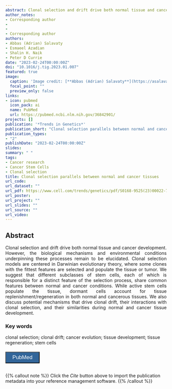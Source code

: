```yaml
---
abstract: Clonal selection and drift drive both normal tissue and cancer development. However, the biological mechanisms and environmental conditions underpinning these processes remain to be elucidated. Clonal selection models are centered in Darwinian evolutionary theory, where some clones with the fittest features are selected and populate the tissue or tumor. We suggest that different subclasses of stem cells, each of which is responsible for a distinct feature of the selection process, share common features between normal and cancer conditions. While active stem cells populate the tissue, dormant cells account for tissue replenishment/regeneration in both normal and cancerous tissues. We also discuss potential mechanisms that drive clonal drift, their interactions with clonal selection, and their similarities during normal and cancer tissue development.
author_notes:
- Corresponding author
- 
- 
- Corresponding author
authors:
- Abbas (Adrian) Salavaty
- Esmaeel Azadian
- Shalin H. Naik
- Peter D Currie
date: "2023-02-24T00:00:00Z"
doi: "10.1016/j.tig.2023.01.007"
featured: true
image:
  caption: 'Image credit: [**Abbas (Adrian) Salavaty**](https://asalavaty.com/author/abbas-adrian-salavaty/)'
  focal_point: ""
  preview_only: false
links:
- icon: pubmed
  icon_pack: ai
  name: PubMed
  url: https://pubmed.ncbi.nlm.nih.gov/36842901/
projects: []
publication: '*Trends in Genetics*'
publication_short: "Clonal selection parallels between normal and cancer"
publication_types:
- "2"
publishDate: "2023-02-24T00:00:00Z"
slides: 
summary: " "
tags:
- Cancer research
- Cancer Stem Cells
- Clonal selection
title: Clonal selection parallels between normal and cancer tissues
url_code: 
url_dataset: ""
url_pdf: https://www.cell.com/trends/genetics/pdf/S0168-9525(23)00022-7.pdf
url_poster: 
url_project: ""
url_slides: ""
url_source: ""
url_video: 
---
```


## **Abstract**  
<div style="text-align: justify">
Clonal selection and drift drive both normal tissue and cancer development. However, the biological mechanisms and environmental conditions underpinning these processes remain to be elucidated. Clonal selection models are centered in Darwinian evolutionary theory, where some clones with the fittest features are selected and populate the tissue or tumor. We suggest that different subclasses of stem cells, each of which is responsible for a distinct feature of the selection process, share common features between normal and cancer conditions. While active stem cells populate the tissue, dormant cells account for tissue replenishment/regeneration in both normal and cancerous tissues. We also discuss potential mechanisms that drive clonal drift, their interactions with clonal selection, and their similarities during normal and cancer tissue development.
</div>

### **Key words**
clonal selection; clonal drift; cancer evolution; tissue development; tissue regeneration; stem cells

<div style="text-align: left">
<a href="https://pubmed.ncbi.nlm.nih.gov/36842901" target="_blank">
<button style="background-color:#326599;color:#fff;margin-top:6px;margin-bottom:16px;border-radius:1px;font-size:1.2em;padding:6px 20px; font-family: "GibsonSemibold", "Helvetica Neue", Helvetica, Arial, sans-serif;cursor: pointer; vertical-align: middle; float:none !important;text-shadow:0 1px 1px rgba(0,0,0,0.2)" class="btn"><i class="ai ai-pubmed"></i>
PubMed
</button>
</a>
</div>

{{% callout note %}}
Click the *Cite* button above to import the publication metadata into your reference management software.
{{% /callout %}}

